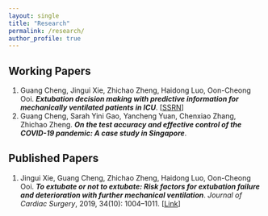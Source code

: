 ```yaml
---
layout: single
title: "Research"
permalink: /research/
author_profile: true
---
```


## Working Papers
1. Guang Cheng, Jingui Xie, Zhichao Zheng, Haidong Luo, Oon-Cheong Ooi. ***Extubation decision making with predictive information for mechanically ventilated patients in ICU***. [[SSRN](https://ssrn.com/abstract=3397530)] 
2. Guang Cheng, Sarah Yini Gao, Yancheng Yuan, Chenxiao Zhang, Zhichao Zheng. ***On the test accuracy and effective control of the COVID-19 pandemic: A case study in Singapore***.

## Published Papers
1. Jingui Xie, Guang Cheng, Zhichao Zheng, Haidong Luo, Oon-Cheong Ooi. ***To extubate or not to extubate: Risk factors for extubation failure and deterioration with further mechanical ventilation***. *Journal of Cardiac Surgery*, 2019, 34(10): 1004–1011. [[Link](https://onlinelibrary.wiley.com/doi/abs/10.1111/jocs.14189)]
